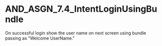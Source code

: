 # AND_ASGN_7.4_IntentLoginUsingBundle

On successful login show the user name on next screen using bundle passing as "Welcome
UserName."
